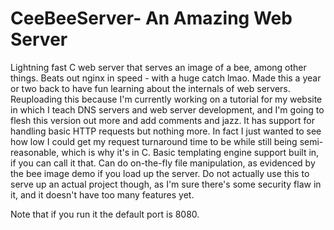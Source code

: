 # CeeBeeServer- An Amazing Web Server
Lightning fast C web server that serves an image of a bee, among other things. Beats out nginx in speed - with a huge catch lmao. Made this a year or two back to have fun learning about the internals of web servers. Reuploading this because I'm currently working on a tutorial for my website in which I teach DNS servers and web server development, and I'm going to flesh this version out more and add comments and jazz. It has support for handling basic HTTP requests but nothing more. In fact I just wanted to see how low I could get my request turnaround time to be while still being semi-reasonable, which is why it's in C. Basic templating engine support built in, if you can call it that. Can do on-the-fly file manipulation, as evidenced by the bee image demo if you load up the server. Do not actually use this to serve up an actual project though, as I'm sure there's some security flaw in it, and it doesn't have too many features yet.

Note that if you run it the default port is 8080.
